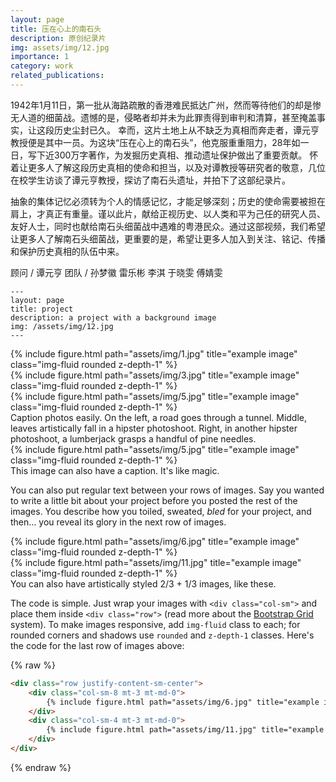 ```yaml
---
layout: page
title: 压在心上的南石头
description: 原创纪录片
img: assets/img/12.jpg
importance: 1
category: work
related_publications: 
---
```


1942年1月11日，第一批从海路疏散的香港难民抵达广州，然而等待他们的却是惨无人道的细菌战。遗憾的是，侵略者却并未为此罪责得到审判和清算，甚至掩盖事实，让这段历史尘封已久。
幸而，这片土地上从不缺乏为真相而奔走者，谭元亨教授便是其中一员。为这块“压在心上的南石头”，他克服重重阻力，28年如一日，写下近300万字著作，为发掘历史真相、推动遗址保护做出了重要贡献。
怀着让更多人了解这段历史真相的使命和担当，以及对谭教授等研究者的敬意，几位在校学生访谈了谭元亨教授，探访了南石头遗址，并拍下了这部纪录片。

抽象的集体记忆必须转为个人的情感记忆，才能足够深刻；历史的使命需要被担在肩上，才真正有重量。谨以此片，献给正视历史、以人类和平为己任的研究人员、友好人士，同时也献给南石头细菌战中遇难的粤港民众。通过这部视频，我们希望让更多人了解南石头细菌战，更重要的是，希望让更多人加入到关注、铭记、传播和保护历史真相的队伍中来。

顾问 / 谭元亨
团队 / 孙梦徽 雷乐彬 李淇 于晓雯 傅婧雯

    ---
    layout: page
    title: project
    description: a project with a background image
    img: /assets/img/12.jpg
    ---

<div class="row">
    <div class="col-sm mt-3 mt-md-0">
        {% include figure.html path="assets/img/1.jpg" title="example image" class="img-fluid rounded z-depth-1" %}
    </div>
    <div class="col-sm mt-3 mt-md-0">
        {% include figure.html path="assets/img/3.jpg" title="example image" class="img-fluid rounded z-depth-1" %}
    </div>
    <div class="col-sm mt-3 mt-md-0">
        {% include figure.html path="assets/img/5.jpg" title="example image" class="img-fluid rounded z-depth-1" %}
    </div>
</div>
<div class="caption">
    Caption photos easily. On the left, a road goes through a tunnel. Middle, leaves artistically fall in a hipster photoshoot. Right, in another hipster photoshoot, a lumberjack grasps a handful of pine needles.
</div>
<div class="row">
    <div class="col-sm mt-3 mt-md-0">
        {% include figure.html path="assets/img/5.jpg" title="example image" class="img-fluid rounded z-depth-1" %}
    </div>
</div>
<div class="caption">
    This image can also have a caption. It's like magic.
</div>

You can also put regular text between your rows of images.
Say you wanted to write a little bit about your project before you posted the rest of the images.
You describe how you toiled, sweated, *bled* for your project, and then... you reveal its glory in the next row of images.


<div class="row justify-content-sm-center">
    <div class="col-sm-8 mt-3 mt-md-0">
        {% include figure.html path="assets/img/6.jpg" title="example image" class="img-fluid rounded z-depth-1" %}
    </div>
    <div class="col-sm-4 mt-3 mt-md-0">
        {% include figure.html path="assets/img/11.jpg" title="example image" class="img-fluid rounded z-depth-1" %}
    </div>
</div>
<div class="caption">
    You can also have artistically styled 2/3 + 1/3 images, like these.
</div>


The code is simple.
Just wrap your images with `<div class="col-sm">` and place them inside `<div class="row">` (read more about the <a href="https://getbootstrap.com/docs/4.4/layout/grid/">Bootstrap Grid</a> system).
To make images responsive, add `img-fluid` class to each; for rounded corners and shadows use `rounded` and `z-depth-1` classes.
Here's the code for the last row of images above:

{% raw %}
```html
<div class="row justify-content-sm-center">
    <div class="col-sm-8 mt-3 mt-md-0">
        {% include figure.html path="assets/img/6.jpg" title="example image" class="img-fluid rounded z-depth-1" %}
    </div>
    <div class="col-sm-4 mt-3 mt-md-0">
        {% include figure.html path="assets/img/11.jpg" title="example image" class="img-fluid rounded z-depth-1" %}
    </div>
</div>
```
{% endraw %}
